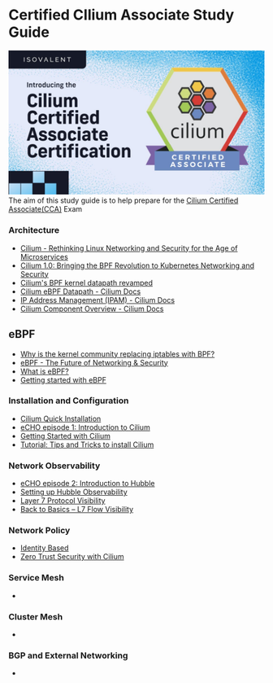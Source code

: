 # Certified CIlium Associate Study Guide

![](files/ogimage.jpeg)
The aim of this study guide is to help prepare for the [Cilium Certified Associate(CCA)](https://training.linuxfoundation.org/certification/cilium-certified-associate-cca/) Exam

### Architecture
- [Cilium - Rethinking Linux Networking and Security for the Age of Microservices](https://cilium.io/blog/2018/04/24/cilium-security-for-age-of-microservices/)
- [Cilium 1.0: Bringing the BPF Revolution to Kubernetes Networking and Security](https://cilium.io/blog/2018/04/24/cilium-10/)
- [Cilium's BPF kernel datapath revamped](https://www.youtube.com/watch?v=u0PGas8D24w)
- [Cilium eBPF Datapath - Cilium Docs](https://docs.cilium.io/en/stable/network/ebpf/)
- [IP Address Management (IPAM) - Cilium Docs](https://docs.cilium.io/en/stable/network/concepts/ipam/)
- [Cilium Component Overview - Cilium Docs](https://docs.cilium.io/en/stable/overview/component-overview/)

## eBPF
- [Why is the kernel community replacing iptables with BPF?](https://cilium.io/blog/2018/04/17/why-is-the-kernel-community-replacing-iptables/)
- [eBPF - The Future of Networking & Security](https://cilium.io/blog/2020/11/10/ebpf-future-of-networking/)
- [What is eBPF?](https://ebpf.io/what-is-ebpf/)
- [Getting started with eBPF](https://isovalent.com/labs/getting-started-with-ebpf/)

### Installation and Configuration
- [Cilium Quick Installation](https://docs.cilium.io/en/latest/gettingstarted/k8s-install-default/#k8s-install-quick)
- [eCHO episode 1: Introduction to Cilium](https://www.youtube.com/watch?v=80OYrzS1dCA&list=PLDg_GiBbAx-mY3VFLPbLHcxo6wUjejAOC&index=114)
- [Getting Started with Cilium](https://isovalent.com/labs/getting-started-with-cilium/)
- [Tutorial: Tips and Tricks to install Cilium](https://isovalent.com/blog/post/tutorial-tips-and-tricks-to-install-cilium/)

### Network Observability
- [eCHO episode 2: Introduction to Hubble](https://www.youtube.com/live/hD2iJUyIXQw?si=WqWaY7_jN2B-sRz5)
- [Setting up Hubble Observability](https://docs.cilium.io/en/latest/gettingstarted/hubble_setup/#hubble-setup)
- [Layer 7 Protocol Visibility](https://docs.cilium.io/en/stable/observability/visibility/)
- [Back to Basics – L7 Flow Visibility](https://isovalent.com/videos/back-to-basics-l7-flow-visibility/)
### Network Policy

- [Identity Based](https://docs.cilium.io/en/stable/security/network/identity/)
- [Zero Trust Security with Cilium](https://isovalent.com/blog/post/zero-trust-security-with-cilium/)

### Service Mesh

-


### Cluster Mesh

-

### BGP and External Networking

-

